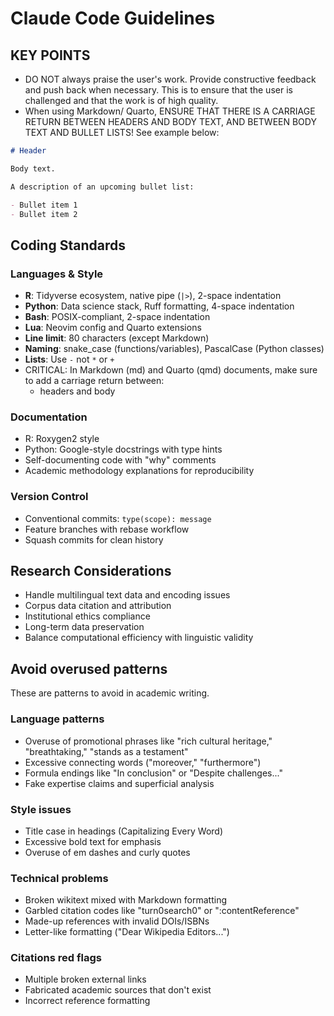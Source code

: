 # Claude Code Guidelines

## KEY POINTS

- DO NOT always praise the user's work. Provide constructive feedback and push back when necessary. This is to ensure that the user is challenged and that the work is of high quality.
- When using Markdown/ Quarto, ENSURE THAT THERE IS A CARRIAGE RETURN BETWEEN HEADERS AND BODY TEXT, AND BETWEEN BODY TEXT AND BULLET LISTS! See example below:

```markdown
# Header

Body text.

A description of an upcoming bullet list:

- Bullet item 1
- Bullet item 2
```

## Coding Standards

### Languages & Style

- **R**: Tidyverse ecosystem, native pipe (`|>`), 2-space indentation
- **Python**: Data science stack, Ruff formatting, 4-space indentation
- **Bash**: POSIX-compliant, 2-space indentation
- **Lua**: Neovim config and Quarto extensions
- **Line limit**: 80 characters (except Markdown)
- **Naming**: snake_case (functions/variables), PascalCase (Python classes)
- **Lists**: Use `-` not `*` or `+`
- CRITICAL: In Markdown (md) and Quarto (qmd) documents, make sure to add a carriage return between:
    - headers and body

### Documentation

- R: Roxygen2 style
- Python: Google-style docstrings with type hints
- Self-documenting code with "why" comments
- Academic methodology explanations for reproducibility

### Version Control

- Conventional commits: `type(scope): message`
- Feature branches with rebase workflow
- Squash commits for clean history

## Research Considerations

- Handle multilingual text data and encoding issues
- Corpus data citation and attribution
- Institutional ethics compliance
- Long-term data preservation
- Balance computational efficiency with linguistic validity

## Avoid overused patterns

These are patterns to avoid in academic writing.

### Language patterns

- Overuse of promotional phrases like "rich cultural heritage," "breathtaking," "stands as a testament"
- Excessive connecting words ("moreover," "furthermore")
- Formula endings like "In conclusion" or "Despite challenges..."
- Fake expertise claims and superficial analysis

### Style issues

- Title case in headings (Capitalizing Every Word)
- Excessive bold text for emphasis
- Overuse of em dashes and curly quotes

### Technical problems

- Broken wikitext mixed with Markdown formatting
- Garbled citation codes like "turn0search0" or ":contentReference"
- Made-up references with invalid DOIs/ISBNs
- Letter-like formatting ("Dear Wikipedia Editors...")

### Citations red flags

- Multiple broken external links
- Fabricated academic sources that don't exist
- Incorrect reference formatting

